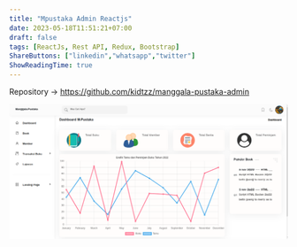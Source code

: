 ```yaml
---
title: "Mpustaka Admin Reactjs"
date: 2023-05-18T11:51:21+07:00
draft: false
tags: [ReactJs, Rest API, Redux, Bootstrap]
ShareButtons: ["linkedin","whatsapp","twitter"]
ShowReadingTime: true
---
```


Repository -> https://github.com/kidtzz/manggala-pustaka-admin

![Mpustaka-Admin-Reactjs](./mpustaka-admin-reactjs.png)